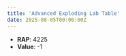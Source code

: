 ```yaml
---
title: 'Advanced Exploding Lab Table'
date: 2025-08-05T00:00:00Z
---
```

- **RAP**: 4225
- **Value**: -1
